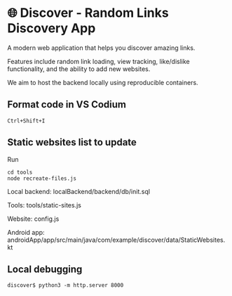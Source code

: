 # 🌐 Discover - Random Links Discovery App

A modern web application that helps you discover amazing links.

Features include random link loading, view tracking, like/dislike functionality, and the ability to add new websites.

We aim to host the backend locally using reproducible containers.

## Format code in VS Codium
```
Ctrl+Shift+I
```

## Static websites list to update

Run
```
cd tools
node recreate-files.js
```

Local backend: localBackend/backend/db/init.sql

Tools: tools/static-sites.js

Website: config.js

Android app: androidApp/app/src/main/java/com/example/discover/data/StaticWebsites.kt

## Local debugging
```
discover$ python3 -m http.server 8000
```

